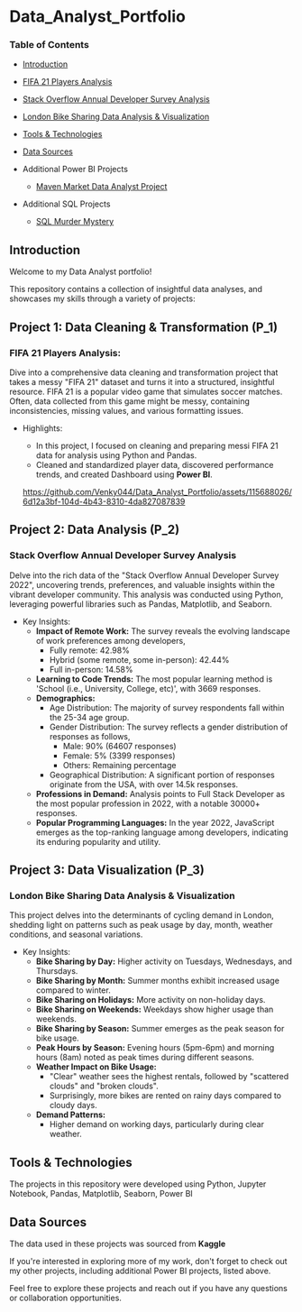 # Data_Analyst_Portfolio

### Table of Contents

- [Introduction](#introduction)
- [FIFA 21 Players Analysis](#project-1)
- [Stack Overflow Annual Developer Survey Analysis](#project-2)
- [London Bike Sharing Data Analysis & Visualization](#project-3)
- [Tools & Technologies](#tools-technologies)
- [Data Sources](#data-sources)
  
- Additional Power BI Projects
  - [Maven Market Data Analyst Project](https://github.com/Venky044/Maven-Market-Power-BI-Data-Analysis)
 
- Additional SQL Projects
  - [SQL Murder Mystery](https://github.com/Venky044/SQL-Murder-Mystery)

## Introduction
<a id="introduction"></a>
Welcome to my Data Analyst portfolio! 

This repository contains a collection of insightful data analyses, and showcases my skills through a variety of projects:

## Project 1: Data Cleaning & Transformation (P_1)
<a id="project-1"></a>
### FIFA 21 Players Analysis:
   Dive into a comprehensive data cleaning and transformation project that takes a messy "FIFA 21" dataset and turns it into a structured, insightful resource.
   FIFA 21 is a popular video game that simulates soccer matches. Often, data collected from this game might be messy, containing inconsistencies, missing values, and various formatting issues.
   - Highlights:
     - In this project, I focused on cleaning and preparing messi FIFA 21 data for analysis using Python and Pandas.
     - Cleaned and standardized player data, discovered performance trends, and created Dashboard using **Power BI**.

     https://github.com/Venky044/Data_Analyst_Portfolio/assets/115688026/6d12a3bf-104d-4b43-8310-4da827087839

## Project 2: Data Analysis (P_2)
<a id="project-2"></a>
### Stack Overflow Annual Developer Survey Analysis
   Delve into the rich data of the "Stack Overflow Annual Developer Survey 2022", uncovering trends, preferences, and valuable insights within the vibrant developer community. This analysis was conducted using Python, leveraging powerful libraries such as Pandas, Matplotlib, and Seaborn.
   - Key Insights:
     - **Impact of Remote Work:** The survey reveals the evolving landscape of work preferences among developers,
       - Fully remote: 42.98%
       - Hybrid (some remote, some in-person): 42.44%
       - Full in-person: 14.58%
     - **Learning to Code Trends:** The most popular learning method is 'School (i.e., University, College, etc)', with 3669 responses.
     - **Demographics:**
       - Age Distribution: The majority of survey respondents fall within the 25-34 age group.
       - Gender Distribution: The survey reflects a gender distribution of responses as follows,
         - Male: 90% (64607 responses)
         - Female: 5% (3399 responses)
         - Others: Remaining percentage
       - Geographical Distribution: A significant portion of responses originate from the USA, with over 14.5k responses.
     - **Professions in Demand:** Analysis points to Full Stack Developer as the most popular profession in 2022, with a notable 30000+ responses.
     - **Popular Programming Languages:** In the year 2022, JavaScript emerges as the top-ranking language among developers, indicating its enduring popularity and utility.

## Project 3: Data Visualization (P_3)
<a id="project-3"></a>
### London Bike Sharing Data Analysis & Visualization
   This project delves into the determinants of cycling demand in London, shedding light on patterns such as peak usage by day, month, weather conditions, and seasonal variations.
   - Key Insights:
     - **Bike Sharing by Day:** Higher activity on Tuesdays, Wednesdays, and Thursdays.
     - **Bike Sharing by Month:** Summer months exhibit increased usage compared to winter.
     - **Bike Sharing on Holidays:** More activity on non-holiday days.
     - **Bike Sharing on Weekends:** Weekdays show higher usage than weekends.
     - **Bike Sharing by Season:** Summer emerges as the peak season for bike usage.
     - **Peak Hours by Season:** Evening hours (5pm-6pm) and morning hours (8am) noted as peak times during different seasons.
     - **Weather Impact on Bike Usage:**
         - "Clear" weather sees the highest rentals, followed by "scattered clouds" and "broken clouds".
         - Surprisingly, more bikes are rented on rainy days compared to cloudy days.
     - **Demand Patterns:**
         - Higher demand on working days, particularly during clear weather.


## Tools & Technologies
<a id="tools-technologies"></a>
The projects in this repository were developed using Python, Jupyter Notebook, Pandas, Matplotlib, Seaborn, Power BI

## Data Sources
<a id="data-sources"></a>
The data used in these projects was sourced from **Kaggle**

If you're interested in exploring more of my work, don't forget to check out my other projects, including additional Power BI projects, listed above.

Feel free to explore these projects and reach out if you have any questions or collaboration opportunities.

